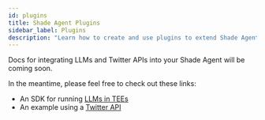 ```yaml
---
id: plugins
title: Shade Agent Plugins
sidebar_label: Plugins
description: "Learn how to create and use plugins to extend Shade Agents functionality with custom capabilities and integrations."
---
```


Docs for integrating LLMs and Twitter APIs into your Shade Agent will be coming soon.

In the meantime, please feel free to check out these links:
- An SDK for running [LLMs in TEEs](https://github.com/nearai/private-ml-sdk)
- An example using a [Twitter API](https://github.com/NearDeFi/shade-agent-basednames)